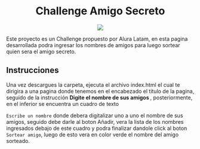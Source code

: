 <h1 align="center"> Challenge Amigo Secreto </h1>
<p align="center">
<img src="https://img.shields.io/badge/STATUS-%20FINALIZADO-green">
</p>

Este proyecto es un Challenge propuesto por Alura Latam, en esta pagina desarrollada podra ingresar los nombres de amigos para luego sortear quien sera el amigo secreto.

<h2> Instrucciones </h2>
Una vez descargues la carpeta, ejecuta el archivo index.html el cual te dirigira a una pagina donde tenemos en el encabezado el titulo de la pagina, 
seguido de la instrucción <b> Digite el nombre de sus amigos </b>, posteriormente, en el inferior se encuentra un cuadro de texto

```Escribe un nombre``` donde debera digitalizar uno a uno el nombre de sus amigos, seguido debe darle al boton Añadir, vera la lista de los nombres ingresados debajo de este
cuadro y podra finalizar dandole click al boton 
```Sortear amigo```, luego de esto vera en color verde el nombre del amigo sorteado.
